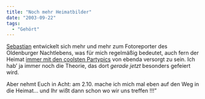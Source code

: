 ```yaml
---
title: "Noch mehr Heimatbilder"
date: "2003-09-22"
tags:
  - "Gehört"
---
```


[Sebastian](http://verpixelt.playground.de) entwickelt sich mehr und mehr zum Fotoreporter des Oldenburger Nachtlebens, was für mich regelmäßig bedeutet, auch fern der Heimat [immer mit den coolsten Partypics](http://gallery.verpixelt.de/thumbnails.php?album=5) von ebenda versorgt zu sein. Ich hab’ ja immer noch die Theorie, das dort _gerade jetzt_ besonders gefeiert wird.

Aber nehmt Euch in Acht: am 2.10. mache ich mich mal eben auf den Weg in die Heimat… und Ihr wißt dann schon wo wir uns treffen !!!”
